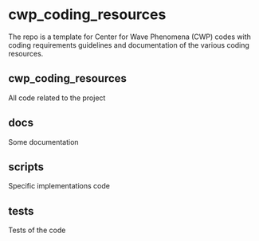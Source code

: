 # cwp_coding_resources
The repo is a template for Center for Wave Phenomena (CWP) codes with coding requirements guidelines and documentation of the various coding resources.

## cwp_coding_resources
All code related to the project

## docs
Some documentation

## scripts
Specific implementations code

## tests
Tests of the code
